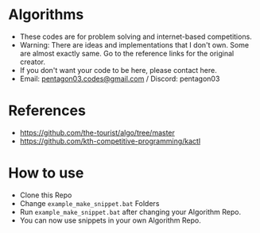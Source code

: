 # Algorithms
- These codes are for problem solving and internet-based competitions.
- Warning: There are ideas and implementations that I don't own. Some are almost exactly same. Go to the reference links for the original creator.
- If you don't want your code to be here, please contact here. 
- Email: pentagon03.codes@gmail.com / Discord: pentagon03

# References
- https://github.com/the-tourist/algo/tree/master  
- https://github.com/kth-competitive-programming/kactl  

# How to use
- Clone this Repo
- Change `example_make_snippet.bat` Folders
- Run `example_make_snippet.bat` after changing your Algorithm Repo.
- You can now use snippets in your own Algorithm Repo.
